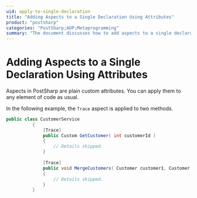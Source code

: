 ```yaml
---
uid: apply-to-single-declaration
title: "Adding Aspects to a Single Declaration Using Attributes"
product: "postsharp"
categories: "PostSharp;AOP;Metaprogramming"
summary: "The document discusses how to add aspects to a single declaration using attributes in PostSharp, using a `Trace` aspect as an example."
---
```

# Adding Aspects to a Single Declaration Using Attributes

Aspects in PostSharp are plain custom attributes. You can apply them to any element of code as usual.

In the following example, the `Trace` aspect is applied to two methods. 

```csharp
public class CustomerService
          {
              [Trace]
              public Custom GetCustomer( int customerId )
              {
                  // Details skipped.
              }
              
              [Trace]
              public void MergeCustomers( Customer customer1, Customer customer2 );
              {
                  // Details skipped.
              }
          }
```


